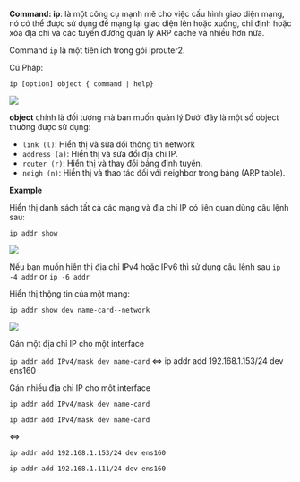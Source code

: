 **Command: ip**: là một công cụ mạnh mẽ cho việc cấu hình giao diện mạng, nó có thể được sử dụng để mạng lại giao diện lên hoặc xuống, chỉ định hoặc xóa địa chỉ và các tuyến đường quản lý ARP cache và nhiều hơn nữa.

Command `ip` là một tiên ích trong gói iprouter2.

Cú Pháp:

`ip [option] object { command | help}`

<img src="https://i.imgur.com/KKkjORV.png">

**object** chính là đối tượng mà bạn muốn quản lý.Dưới đây là một số object thường được sử dụng:
- `link (l)`: Hiển thị và sửa đổi thông tin network
- `address (a)`: Hiển thị và sửa đổi địa chỉ IP.
- `router (r)`: Hiển thị và thay đổi bảng định tuyến.
- `neigh (n)`: Hiển thị và thao tác đối với neighbor trong bảng (ARP table).

**Example**

Hiển thị danh sách tất cả các mạng và địa chỉ IP có liên quan dùng câu lệnh sau:

`ip addr show`

<img src="https://i.imgur.com/WqVuUOh.png">

Nếu bạn muốn hiển thị địa chỉ IPv4 hoặc IPv6 thì sử dụng câu lệnh sau `ip -4 addr` or `ip -6 addr`

Hiển thị thộng tin của một mạng:

`ip addr show dev name-card--network`

<img src="https://i.imgur.com/7hKyavi.png">

Gán một địa chỉ IP cho một interface

`ip addr add IPv4/mask dev name-card` <=> ip addr add 192.168.1.153/24 dev ens160

Gán nhiều địa chỉ IP cho một interface

`ip addr add IPv4/mask dev name-card`

`ip addr add IPv4/mask dev name-card`

<=>

`ip addr add 192.168.1.153/24 dev ens160`

`ip addr add 192.168.1.111/24 dev ens160`



